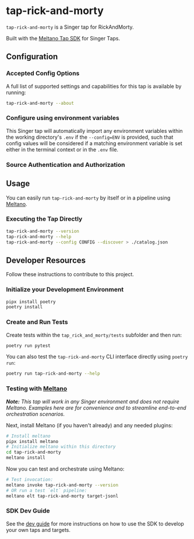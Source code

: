 # tap-rick-and-morty

`tap-rick-and-morty` is a Singer tap for RickAndMorty.

Built with the [Meltano Tap SDK](https://sdk.meltano.com) for Singer Taps.

<!--

Developer TODO: Update the below as needed to correctly describe the install procedure. For instance, if you do not have a PyPi repo, or if you want users to directly install from your git repo, you can modify this step as appropriate.

## Installation

Install from PyPi:

```bash
pipx install tap-rick-and-morty
```

Install from GitHub:

```bash
pipx install git+https://github.com/ORG_NAME/tap-rick-and-morty.git@main
```

-->

## Configuration

### Accepted Config Options

<!--
Developer TODO: Provide a list of config options accepted by the tap.

This section can be created by copy-pasting the CLI output from:

```
tap-rick-and-morty --about --format=markdown
```
-->

A full list of supported settings and capabilities for this
tap is available by running:

```bash
tap-rick-and-morty --about
```

### Configure using environment variables

This Singer tap will automatically import any environment variables within the working directory's
`.env` if the `--config=ENV` is provided, such that config values will be considered if a matching
environment variable is set either in the terminal context or in the `.env` file.

### Source Authentication and Authorization

<!--
Developer TODO: If your tap requires special access on the source system, or any special authentication requirements, provide those here.
-->

## Usage

You can easily run `tap-rick-and-morty` by itself or in a pipeline using [Meltano](https://meltano.com/).

### Executing the Tap Directly

```bash
tap-rick-and-morty --version
tap-rick-and-morty --help
tap-rick-and-morty --config CONFIG --discover > ./catalog.json
```

## Developer Resources

Follow these instructions to contribute to this project.

### Initialize your Development Environment

```bash
pipx install poetry
poetry install
```

### Create and Run Tests

Create tests within the `tap_rick_and_morty/tests` subfolder and
  then run:

```bash
poetry run pytest
```

You can also test the `tap-rick-and-morty` CLI interface directly using `poetry run`:

```bash
poetry run tap-rick-and-morty --help
```

### Testing with [Meltano](https://www.meltano.com)

_**Note:** This tap will work in any Singer environment and does not require Meltano.
Examples here are for convenience and to streamline end-to-end orchestration scenarios._

<!--
Developer TODO:
Your project comes with a custom `meltano.yml` project file already created. Open the `meltano.yml` and follow any "TODO" items listed in
the file.
-->

Next, install Meltano (if you haven't already) and any needed plugins:

```bash
# Install meltano
pipx install meltano
# Initialize meltano within this directory
cd tap-rick-and-morty
meltano install
```

Now you can test and orchestrate using Meltano:

```bash
# Test invocation:
meltano invoke tap-rick-and-morty --version
# OR run a test `elt` pipeline:
meltano elt tap-rick-and-morty target-jsonl
```

### SDK Dev Guide

See the [dev guide](https://sdk.meltano.com/en/latest/dev_guide.html) for more instructions on how to use the SDK to
develop your own taps and targets.
